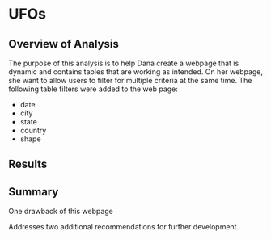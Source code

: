 # UFOs

## Overview of Analysis
The purpose of this analysis is to help Dana create a webpage that is dynamic and contains tables that are working as intended. On her webpage, she want to allow users to filter for multiple criteria at the same time. The following table filters were added to the web page:

- date
- city
- state
- country
- shape


## Results

## Summary
One drawback of this webpage

Addresses two additional recommendations for further development.
